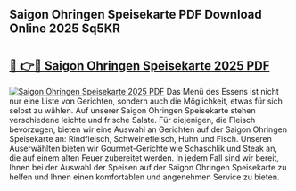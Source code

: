 ## Saigon Ohringen Speisekarte PDF Download Online 2025 Sq5KR

# <h2><a href="http://gc9wo6.nevu.top/?p=Saigon+Ohringen+Speisekarte">🔗 👉🔴 Saigon Ohringen Speisekarte 2025 PDF</a></h2>

[![Saigon Ohringen Speisekarte 2025 PDF](https://i.imgur.com/dBaPXMq.png)](http://gc9wo6.nevu.top/?p=Saigon+Ohringen+Speisekarte)
Das Menü des Essens ist nicht nur eine Liste von Gerichten, sondern auch die Möglichkeit, etwas für sich selbst zu wählen. Auf unserer Saigon Ohringen Speisekarte stehen verschiedene leichte und frische Salate. Für diejenigen, die Fleisch bevorzugen, bieten wir eine Auswahl an Gerichten auf der Saigon Ohringen Speisekarte an: Rindfleisch, Schweinefleisch, Huhn und Fisch. Unseren Auserwählten bieten wir Gourmet-Gerichte wie Schaschlik und Steak an, die auf einem alten Feuer zubereitet werden. In jedem Fall sind wir bereit, Ihnen bei der Auswahl der Speisen auf der Saigon Ohringen Speisekarte zu helfen und Ihnen einen komfortablen und angenehmen Service zu bieten.
